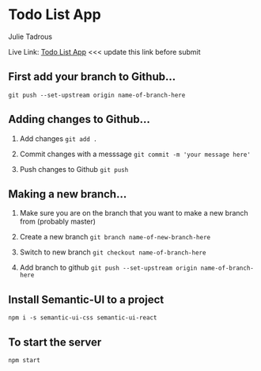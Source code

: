 # Todo List App

Julie Tadrous

Live Link: [Todo List App](http://localhost:8000)
<<< update this link before submit

## First add your branch to Github...

`git push --set-upstream origin name-of-branch-here`

## Adding changes to Github...

1. Add changes
   `git add .`

2. Commit changes with a messsage
   `git commit -m 'your message here'`

3. Push changes to Github
   `git push`

## Making a new branch...

1. Make sure you are on the branch that you want to make a new branch from (probably master)

2. Create a new branch
   `git branch name-of-new-branch-here`

3. Switch to new branch
   `git checkout name-of-branch-here`

4. Add branch to github
   `git push --set-upstream origin name-of-branch-here`

## Install Semantic-UI to a project

`npm i -s semantic-ui-css semantic-ui-react`

## To start the server

`npm start`

